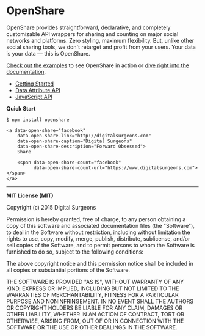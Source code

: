 # OpenShare

OpenShare provides straightforward, declarative, and completely customizable API wrappers for sharing and counting on major social networks and platforms. Zero styling, maximum flexibility. But, unlike other social sharing tools, we don't retarget and profit from your users. Your data is your data — this is OpenShare.

[Check out the examples](http://openshare.social/examples.html) to see OpenShare in action or [dive right into the documentation](https://github.com/dsurgeons/OpenShare/wiki).

* [Getting Started](https://github.com/dsurgeons/OpenShare/wiki/1.-Getting-Started)
* [Data Attribute API](https://github.com/dsurgeons/OpenShare/wiki/2.-Data-Attribute-API)
* [JavaScript API](https://github.com/dsurgeons/OpenShare/wiki/3.-JavaScript-API)

**Quick Start**

```
$ npm install openshare
```

```
<a data-open-share="facebook"
	data-open-share-link="http://digitalsurgeons.com"
	data-open-share-caption="Digital Surgeons"
	data-open-share-description="Forward Obsessed">
	Share

	<span data-open-share-count="facebook"
		  data-open-share-count-url="https://www.digitalsurgeons.com"></span>
</a>
```

---
**MIT License (MIT)**

Copyright (c) 2015 Digital Surgeons

Permission is hereby granted, free of charge, to any person obtaining a copy of this software and associated documentation files (the "Software"), to deal in the Software without restriction, including without limitation the rights to use, copy, modify, merge, publish, distribute, sublicense, and/or sell copies of the Software, and to permit persons to whom the Software is furnished to do so, subject to the following conditions:

The above copyright notice and this permission notice shall be included in all copies or substantial portions of the Software.

THE SOFTWARE IS PROVIDED "AS IS", WITHOUT WARRANTY OF ANY KIND, EXPRESS OR IMPLIED, INCLUDING BUT NOT LIMITED TO THE WARRANTIES OF MERCHANTABILITY, FITNESS FOR A PARTICULAR PURPOSE AND NONINFRINGEMENT. IN NO EVENT SHALL THE AUTHORS OR COPYRIGHT HOLDERS BE LIABLE FOR ANY CLAIM, DAMAGES OR OTHER LIABILITY, WHETHER IN AN ACTION OF CONTRACT, TORT OR OTHERWISE, ARISING FROM, OUT OF OR IN CONNECTION WITH THE SOFTWARE OR THE USE OR OTHER DEALINGS IN THE SOFTWARE.
